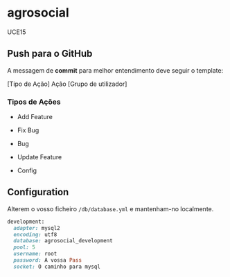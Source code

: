 agrosocial
==========
 
UCE15 

## Push para o GitHub  ##

A messagem de **commit** para melhor entendimento deve seguir o template:

[Tipo de Ação] Ação [Grupo de utilizador]

### Tipos de Ações ###
* Add Feature

* Fix Bug

* Bug

* Update Feature

* Config

## Configuration ##
Alterem o vosso ficheiro `/db/database.yml` e mantenham-no localmente. 

```Ruby
development:
  adapter: mysql2
  encoding: utf8
  database: agrosocial_development
  pool: 5
  username: root
  password: A vossa Pass
  socket: O caminho para mysql
 ```
